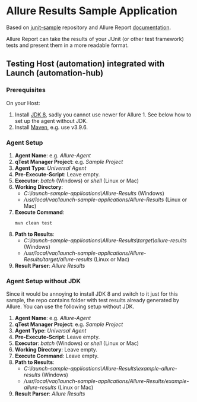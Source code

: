 # Allure Results Sample Application

Based on [junit-sample](https://github.com/QASymphony/junit-sample) repository and Allure Report
[documentation](https://allurereport.org/docs/junit4/).

Allure Report can take the results of your JUnit (or other test framework) tests and present them in a more readable format.

## Testing Host (automation) integrated with Launch (automation-hub)

### Prerequisites
On your Host:
1. Install [JDK 8](https://jdk.java.net/archive/), sadly you cannot use newer for Allure 1. See below how to set up the agent without JDK.
2. Install [Maven](https://maven.apache.org/install.html), e.g. use v3.9.6.

### Agent Setup
1. **Agent Name**: e.g. _Allure-Agent_
2. **qTest Manager Project**: e.g. _Sample Project_
3. **Agent Type**: _Universal Agent_
4. **Pre-Execute-Script**: Leave empty.
5. **Executor**: _batch_ (Windows) or _shell_ (Linux or Mac)
6. **Working Directory**:
    - _C:\launch-sample-applications\Allure-Results_ (Windows)
    - _/usr/local/var/launch-sample-applications/Allure-Results_ (Linux or Mac)
7. **Execute Command**:
   ```shell
   mvn clean test
   ```
8. **Path to Results**:
    - _C:\launch-sample-applications\Allure-Results\target\allure-results_ (Windows)
    - _/usr/local/var/launch-sample-applications/Allure-Results/target/allure-results_ (Linux or Mac)
9. **Result Parser**: _Allure Results_

### Agent Setup without JDK
Since it would be annoying to install JDK 8 and switch to it just for this sample, the repo contains folder with 
test results already generated by Allure. You can use the following setup without JDK.

1. **Agent Name**: e.g. _Allure-Agent_
2. **qTest Manager Project**: e.g. _Sample Project_
3. **Agent Type**: _Universal Agent_
4. **Pre-Execute-Script**: Leave empty.
5. **Executor**: _batch_ (Windows) or _shell_ (Linux or Mac)
6. **Working Directory**: Leave empty.
7. **Execute Command**: Leave empty.
8. **Path to Results**:
   - _C:\launch-sample-applications\Allure-Results\example-allure-results_ (Windows)
   - _/usr/local/var/launch-sample-applications/Allure-Results/example-allure-results_ (Linux or Mac)
9. **Result Parser**: _Allure Results_
